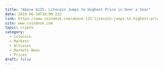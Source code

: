 ```yaml
---
title: "Above $125: Litecoin Jumps to Highest Price in Over a Year"
date: 2019-06-10T18:00:22Z
link: https://www.coindesk.com/above-125-litecoin-jumps-to-highest-price-in-over-a-year?utm_medium=RSS&utm_source=hune
site: www.coindesk.com
topic: crypto
category:
  - Litecoin
  - Markets
  - Altcoins
  - Markets News
  - Prices
draft: false
---
```

